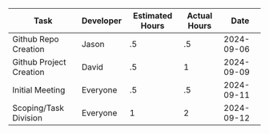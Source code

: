 | Task                  | Developer        | Estimated Hours | Actual Hours | Date       |
|-----------------------|------------------|-----------------|--------------|------------|
| Github Repo Creation         | Jason   | .5               | .5          | 2024-09-06 |
| Github Project Creation         | David   | .5               | 1          | 2024-09-09 |
| Initial Meeting         | Everyone   | .5               | .5          | 2024-09-11 |
| Scoping/Task Division         | Everyone   | 1               | 2         | 2024-09-12 |

